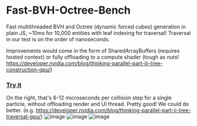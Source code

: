 # Fast-BVH-Octree-Bench
Fast multithreaded BVH and Octree (dynamic forced cubes) generation in plain JS, ~10ms for 10,000 entities with leaf indexing for traversal! Traversal in our test is on the order of nanoseconds.

Improvements would come in the form of SharedArrayBuffers (requires hosted context) or fully offloading to a compute shader (tough as nuts! https://developer.nvidia.com/blog/thinking-parallel-part-iii-tree-construction-gpu/)

### [Try it](https://codepen.io/mootytootyfrooty/pen/ogXBzwE)

On the right, that's 6-12 microseconds per collision step for a single particle, without offloading render and UI thread. Pretty good! We could do better. (e.g. https://developer.nvidia.com/blog/thinking-parallel-part-ii-tree-traversal-gpu/)
![image](https://github.com/user-attachments/assets/c74981a5-0dab-447d-84d6-ed4035ad789d)
![image](https://github.com/user-attachments/assets/8d45f303-3bc4-4c27-8bcc-663e41e5a803)
![image](https://github.com/user-attachments/assets/aa6f325f-babc-431c-acb3-140da3b700f3)

